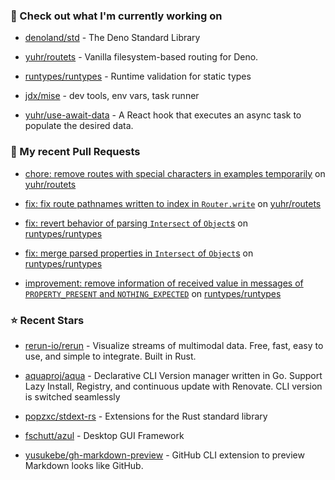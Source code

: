 ### 👷 Check out what I'm currently working on



- [denoland/std](https://github.com/denoland/std) - The Deno Standard Library

- [yuhr/routets](https://github.com/yuhr/routets) - Vanilla filesystem-based routing for Deno.

- [runtypes/runtypes](https://github.com/runtypes/runtypes) - Runtime validation for static types

- [jdx/mise](https://github.com/jdx/mise) - dev tools, env vars, task runner

- [yuhr/use-await-data](https://github.com/yuhr/use-await-data) - A React hook that executes an async task to populate the desired data.

### 🔨 My recent Pull Requests



- [chore: remove routes with special characters in examples temporarily](https://github.com/yuhr/routets/pull/56) on [yuhr/routets](https://github.com/yuhr/routets)

- [fix: fix route pathnames written to index in `Router.write`](https://github.com/yuhr/routets/pull/55) on [yuhr/routets](https://github.com/yuhr/routets)

- [fix: revert behavior of parsing `Intersect` of `Object`s](https://github.com/runtypes/runtypes/pull/443) on [runtypes/runtypes](https://github.com/runtypes/runtypes)

- [fix: merge parsed properties in `Intersect` of `Object`s](https://github.com/runtypes/runtypes/pull/442) on [runtypes/runtypes](https://github.com/runtypes/runtypes)

- [improvement: remove information of received value in messages of `PROPERTY_PRESENT` and `NOTHING_EXPECTED`](https://github.com/runtypes/runtypes/pull/441) on [runtypes/runtypes](https://github.com/runtypes/runtypes)

### ⭐ Recent Stars



- [rerun-io/rerun](https://github.com/rerun-io/rerun) - Visualize streams of multimodal data. Free, fast, easy to use, and simple to integrate. Built in Rust.

- [aquaproj/aqua](https://github.com/aquaproj/aqua) - Declarative CLI Version manager written in Go. Support Lazy Install, Registry, and continuous update with Renovate. CLI version is switched seamlessly

- [popzxc/stdext-rs](https://github.com/popzxc/stdext-rs) - Extensions for the Rust standard library

- [fschutt/azul](https://github.com/fschutt/azul) - Desktop GUI Framework

- [yusukebe/gh-markdown-preview](https://github.com/yusukebe/gh-markdown-preview) - GitHub CLI extension to preview Markdown looks like GitHub.